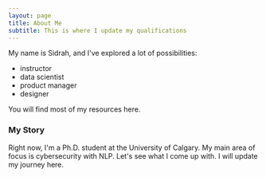 ```yaml
---
layout: page
title: About Me
subtitle: This is where I update my qualifications
---
```


My name is Sidrah, and I've explored a lot of possibilities:

- instructor
- data scientist
- product manager
- designer

You will find most of my resources here.

### My Story

Right now, I'm a Ph.D. student at the University of Calgary. My main area of focus is cybersecurity with NLP. Let's see what I come up with. I will update my journey here.
